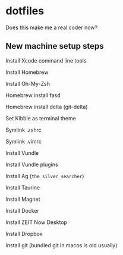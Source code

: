 # dotfiles

Does this make me a real coder now?

## New machine setup steps

Install Xcode command line tools

Install Homebrew

Install Oh-My-Zsh

Homebrew install fasd

Homebrew install delta (git-delta)

Set Kibble as terminal theme

Symlink .zshrc

Symlink .vimrc

Install Vundle

Install Vundle plugins

Install Ag (`the_silver_searcher`)

Install Taurine

Install Magnet

Install Docker

Install ZEIT Now Desktop

Install Dropbox

Install git (bundled git in macos is old usually)
